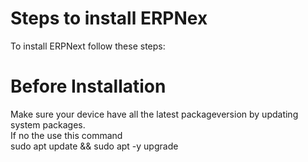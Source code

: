 # Steps to install ERPNex
To install ERPNext follow these steps:<br>
# Before Installation
Make sure your device have all the latest packageversion by updating system packages.<br>
If no the use this command<br>
        sudo apt update && sudo apt -y upgrade
